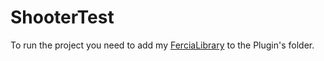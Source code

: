 # ShooterTest

To run the project you need to add my <a href="https://github.com/MarcoFercia/FerciaLibrary">FerciaLibrary</a> to the Plugin's folder.
